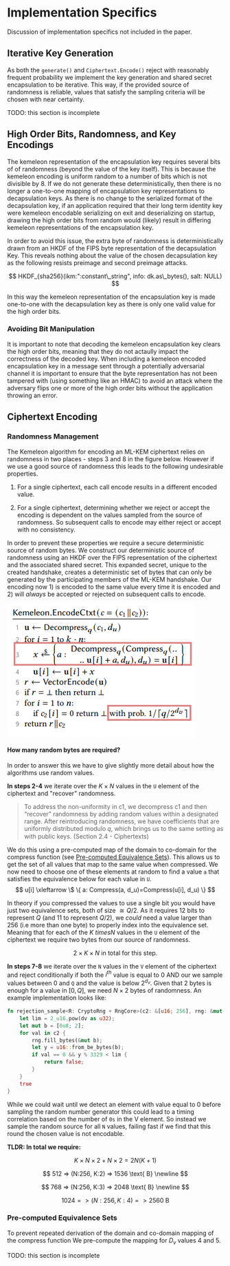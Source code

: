 # Implementation Specifics

Discussion of implementation specifics not included in the paper.

## Iterative Key Generation

As both the `generate()` and `Ciphertext.Encode()` reject with reasonably frequent probability we implement
the key generation and shared secret encapsulation to be iterative. This way, if the provided source of
randomness is reliable, values that satisfy the sampling criteria will be chosen with near certainty.

TODO: this section is incomplete

## High Order Bits, Randomness, and Key Encodings

The kemeleon representation of the encapsulation key requires several bits of of randomness (beyond the 
value of the key itself). This is because the kemeleon encoding is uniform random to a number of bits which
is not divisible by 8. If we do not generate these deterministically, then there is no longer a one-to-one
mapping of encapsulation key representations to decapsulation keys. As there is no change to the serialized
format of the decapsulation key, if an application required that their long term identity key were kemeleon
encodable serializing on exit and deserializing on startup, drawing the high order bits from random would
(likely) result in differing kemeleon representations of the encapsulation key.

In order to avoid this issue, the extra byte of randomness is deterministically drawn from an HKDF of the
FIPS byte representation of the decapsulation Key. This reveals nothing about the value of the chosen
decapsulation key as the following resists preimage and second preimage attacks.

$$
HKDF_{sha256}(ikm:":constant\_string", info: dk.as\_bytes(), salt: NULL)
$$

In this way the kemeleon representation of the encapsulation key is made one-to-one with the decapsulation
key as there is only one valid value for the high order bits.

### Avoiding Bit Manipulation

It is important to note that decoding the kemeleon encapsulation key clears the high order bits, meaning that
they do not actaully impact the correctness of the decoded key. When including a kemeleon encoded encapsulation
key in a message sent through a potentially adversarial channel it is important to ensure that the byte
representation has not been tampered with (using something like an HMAC) to avoid an attack where the adversary
flips one or more of the high order bits without the application throwing an error.

## Ciphertext Encoding

### Randomness Management

The Kemeleon algorithm for encoding an ML-KEM ciphertext relies on randomness in two places - steps 3 and 8 in the figure
below. However if we use a good source of randomness this leads to the following undesirable properties.

1. For a single ciphertext, each call encode results in a different encoded value.

2. For a single ciphertext, determining whether we reject or accept the encoding is dependent on the values sampled from
the source of randomness. So subsequent calls to encode may either reject or accept with no consistency.

In order to prevent these properties we require a secure deterministic source of random bytes. We construct our
deterministic source of randomness using an HKDF over the FIPS representation of the ciphertext and the associated
shared secret. This expanded secret, unique to the created handshake, creates a deterministic set of bytes that can only
be generated by the participating members of the ML-KEM handshake. Our encoding now 1) is encoded to the same value
every time it is encoded and 2) will _always_ be accepted or rejected on subsequent calls to encode.

![Ciphertext Encoding steps requiring randomness](../../doc/Kemeleon.EncodeCiphertext.png)

#### How many random bytes are required?

In order to answer this we have to give slightly more detail about how the algorithms use random values.

**In steps 2-4** we iterate over the $K \times N$ values in the `U` element of the ciphertext and "recover"
randomness.

> To address the non-uniformity in c1, we decompress c1 and then “recover” randomness by adding random values within a
> designated range. After reintroducing randomness, we have coefficients that are uniformly distributed modulo 𝑞, which
> brings us to the same setting as with public keys. (Section 2.4 - Ciphertexts)

We do this using a pre-computed map of the domain to co-domain for the compress function (see
[Pre-computed Equivalence Sets](#pre-computed-equivalence-sets)). This allows us to get the set of all values that
map to the same value when compressed. We now need to choose one of these elements at random to find a value `a` that satisfies the equivalence below for each value in `U`.
$$
u[i] \xleftarrow \$ \{ a: Compress(a, d_u)=Compress(u[i], d_u) \}
$$

In theory if you compressed the values to use a single bit you would have just two equivalence sets, both of size $\cong
Q/2$. As it requires 12 bits to represent $Q$ (and 11 to represent $Q/2$), we _could_ need a value larger than 256 (i.e
more than one byte) to properly index into the equivalence set. Meaning that for each of the $K \ times N$ values in the
`U` element of the ciphertext we require two bytes from our source of randomness.

$$
2 \times K \times N \text{ in total for this step.}
$$


**In steps 7-8** we iterate over the `N` values in the `V` element of the ciphertext and reject conditionally if both
the $i^{th}$ value is equal to 0 AND our we sample values between 0 and `Q` and the value is below $2^{d_v}$.
Given that 2 bytes is enough for a value in $[0,Q]$, we need $N \times 2$ bytes of randomness.
An example implementation looks like:

```rust
fn rejection_sample<R: CryptoRng + RngCore>(c2: &[u16; 256], rng: &mut R, dv: usize) -> bool {
    let lim = 2_u16.pow(dv as u32);
    let mut b = [0u8; 2];
    for val in c2 {
        rng.fill_bytes(&mut b);
        let y = u16::from_be_bytes(b);
        if val == 0 && y % 3329 < lim {
            return false;
        }
    }
    true
}
```

While we could wait until we detect an element with value equal to 0 before sampling the random number generator
this could lead to a timing correlation based on the number of `0s` in the V element. So instead we sample
the random source for all `N` values, failing fast if we find that this round the chosen value is not encodable.

**TLDR: In total we require:**

$$
K \times N \times 2 + N \times 2 = 2N(K + 1)
$$

$$
512 => (N:256, K:2) => 1536 \text{ B} \newline
$$

$$
768 => (N:256, K:3) => 2048 \text{ B} \newline
$$

$$
1024 => (N:256, K:4) => 2560 \text{ B}
$$

### Pre-computed Equivalence Sets

To prevent repeated derivation of the domain and co-domain mapping of the compress function We pre-compute
the mapping for $D_v$ values 4 and 5.

TODO: this section is incomplete
